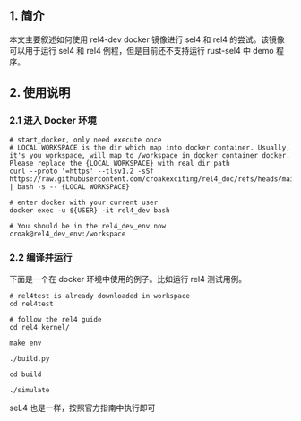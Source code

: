 ## 1. 简介

本文主要叙述如何使用 rel4-dev docker 镜像进行 sel4 和 rel4 的尝试。该镜像可以用于运行 sel4 和 rel4 例程，但是目前还不支持运行 rust-sel4 中 demo 程序。

## 2. 使用说明

### 2.1 进入 Docker 环境

```
# start_docker, only need execute once
# LOCAL WORKSPACE is the dir which map into docker container. Usually, it's you workspace, will map to /workspace in docker container docker. Please replace the {LOCAL WORKSPACE} with real dir path 
curl --proto '=https' --tlsv1.2 -sSf https://raw.githubusercontent.com/croakexciting/rel4_doc/refs/heads/main/scripts/start_docker.sh | bash -s -- {LOCAL WORKSPACE}

# enter docker with your current user
docker exec -u ${USER} -it rel4_dev bash

# You should be in the rel4_dev_env now
croak@rel4_dev_env:/workspace
```

### 2.2 编译并运行

下面是一个在 docker 环境中使用的例子。比如运行 rel4 测试用例。

```
# rel4test is already downloaded in workspace
cd rel4test

# follow the rel4 guide
cd rel4_kernel/

make env

./build.py

cd build

./simulate
```

seL4 也是一样，按照官方指南中执行即可
